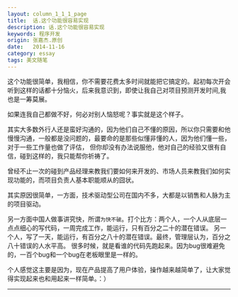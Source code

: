 ```yaml
---
layout: column_1_1_1_page
title:  话.这个功能很容易实现
description: 话.这个功能很容易实现
keywords: 程序开发
origin: 张嘉杰.原创
date:   2014-11-16
category: essay
tags: 美文随笔
---
```


这个功能很简单，我相信，你不需要花费太多时间就能把它搞定的。起初每次开会听到这样的话都十分恼火，后来我意识到，即使让我自己对项目预测开发时间,我也是一筹莫展。
<!--more-->
如果连我自己都做不好，何必对别人恼怒呢？事实就是这个样子。

其实大多数外行人还是蛮好沟通的，因为他们自己不懂的原因，所以你只需要和他慢慢沟通，一般都是没问题的，最要命的是那些似懂非懂的人，因为他们懂一些，对于一些工作量也做了评估，
但你却没有办法说服他，他对自己的经验又很有自信，碰到这样的，我只能帮你祈祷了。

曾经不止一次的碰到产品经理来教我们要如何来开发的、市场人员来教我们如何实现功能的，而项目负责人基本职能顺从的囧状。

其实原因很简单，一方面，技术驱动型公司在国内不多，大都是以销售和人脉为主的项目驱动。

另一方面中国人做事讲究快，所谓`为快不破`。打个比方：两个人，一个人从底层一点点细心的写代码，一周完成工作，能运行，只有百分之二十的潜在错误。
另一个人，写了一天，能运行，有百分之八十的潜在错误。最终，管理层认为，百分之八十错误的人水平高。
很多时候，就是看谁的代码先跑起来。因为bug很难避免的，一百个bug和一个bug在老板眼里是一样的。

个人感觉这主要是因为，现在产品提高了用户体验，操作越来越简单了，让大家觉得实现起来也和用起来一样简单。：）

-----------------------
